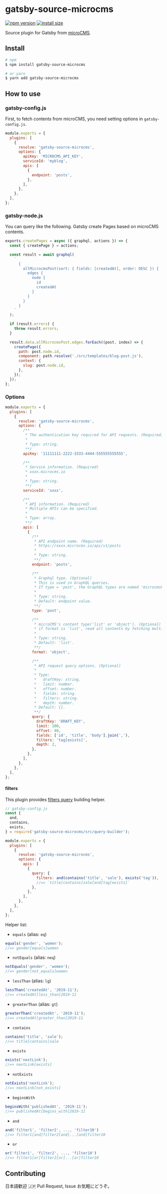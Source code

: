 # gatsby-source-microcms

[![npm version](https://img.shields.io/npm/v/gatsby-source-microcms.svg)](https://www.npmjs.com/package/gatsby-source-microcms)
[![install size](https://packagephobia.now.sh/badge?p=gatsby-source-microcms)](https://packagephobia.now.sh/result?p=gatsby-source-microcms)

Source plugin for Gatsby from [microCMS](https://microcms.io/).

## Install

```sh
# npm
$ npm install gatsby-source-microcms

# or yarn
$ yarn add gatsby-source-microcms
```

## How to use

### gatsby-config.js

First, to fetch contents from microCMS, you need setting options in `gatsby-config.js`.

```js
module.exports = {
  plugins: [
    {
      resolve: 'gatsby-source-microcms',
      options: {
        apiKey: 'MICROCMS_API_KEY',
        serviceId: 'myblog',
        apis: [
          {
            endpoint: 'posts',
          },
        ],
      },
    },
  ],
};
```

### gatsby-node.js

You can query like the following. Gatsby create Pages based on microCMS contents.

```js
exports.createPages = async ({ graphql, actions }) => {
  const { createPage } = actions;

  const result = await graphql(
    `
      {
        allMicrocmsPost(sort: { fields: [createdAt], order: DESC }) {
          edges {
            node {
              id
              createdAt
            }
          }
        }
      }
    `
  );

  if (result.errors) {
    throw result.errors;
  }

  result.data.allMicrocmsPost.edges.forEach((post, index) => {
    createPage({
      path: post.node.id,
      component: path.resolve('./src/templates/blog-post.js'),
      context: {
        slug: post.node.id,
      },
    });
  });
};
```

### Options

```js
module.exports = {
  plugins: [
    {
      resolve: 'gatsby-source-microcms',
      options: {
        /**
         * The authentication key required for API requests. (Required)
         *
         * Type: string.
         **/
        apiKey: '11111111-2222-3333-4444-555555555555',

        /**
         * Service information. (Required)
         * xxxx.microcms.io
         *
         * Type: string.
         **/
        serviceId: 'xxxx',

        /**
         * API information. (Required)
         * Multiple APIs can be specified.
         *
         * Type: array.
         **/
        apis: [
          {
            /**
             * API endpoint name. (Required)
             * https://xxxx.microcms.io/api/v1/posts
             *
             * Type: string.
             **/
            endpoint: 'posts',

            /**
             * Graphql type. (Optional)
             * This is used in GraphQL queries.
             * If type = 'post', the GraphQL types are named 'microcmsPost' and 'allMicrocmsPost'.
             *
             * Type: string.
             * Default: endpoint value.
             **/
            type: 'post',

            /**
             * microCMS's content type('list' or 'object'). (Optional)
             * if format is 'list', read all contents by fetching multiple times.
             *
             * Type: string.
             * Default: 'list'.
             **/
            format: 'object',

            /**
             * API request query options. (Optional)
             *
             * Type:
             *   draftKey: string.
             *   limit: number.
             *   offset: number.
             *   fields: string.
             *   filters: string.
             *   depth: number.
             * Default: {}.
             **/
            query: {
              draftKey: 'DRAFT_KEY',
              limit: 100,
              offset: 40,
              fields: ['id', 'title', 'body'].join(','),
              filters: 'tag[exists]',
              depth: 2,
            },
          },
        ],
      },
    },
  ],
};
```

#### filters

This plugin provides [filters query](https://document.microcms.io/content-api/get-list-contents#hdebbdc8e86) building helper.

```js
// gatsby-config.js
const {
  and,
  contains,
  exists,
} = require('gatsby-source-microcms/src/query-builder');

module.exports = {
  plugins: [
    {
      resolve: 'gatsby-source-microcms',
      options: {
        apis: [
          {
            query: {
              filters: and(contains('title', 'sale'), exists('tag')),
              //=> `title[contains]sale[and]tag[exists]`
            },
          },
        ],
      },
    },
  ],
};
```

Helper list:

- `equals` (alias: `eq`)

```js
equals('gender', 'women');
//=> gender[equals]women
```

- `notEquals` (alias: `neq`)

```js
notEquals('gender', 'women');
//=> gender[not_equals]women
```

- `lessThan` (alias: `lg`)

```js
lessThan('createdAt', '2019-11');
//=> createdAt[less_than]2019-11
```

- `greaterThan` (alias: `gt`)

```js
greaterThan('createdAt', '2019-11');
//=> createdAt[greater_than]2019-11
```

- `contains`

```js
contains('title', 'sale');
//=> title[contains]sale
```

- `exists`

```js
exists('nextLink');
//=> nextLink[exists]
```

- `notExists`

```js
notExists('nextLink');
//=> nextLink[not_exists]
```

- `beginsWith`

```js
beginsWith('publishedAt', '2019-11');
//=> publishedAt[begins_with]2019-11
```

- `and`

```js
and('filter1', 'filter2', ..., 'filter10')
//=> filter1[and]filter2[and]...[and]filter10
```

- `or`

```js
or('filter1', 'filter2', ..., 'filter10')
//=> filter1[or]filter2[or]...[or]filter10
```

## Contributing

日本語歓迎 🇯🇵
Pull Request, Issue お気軽にどうぞ。
